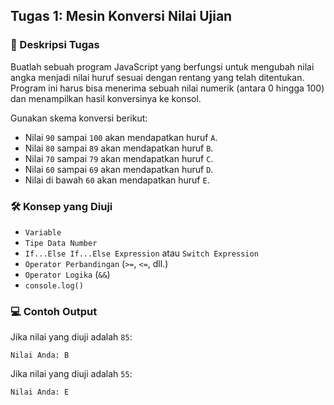 ## Tugas 1: Mesin Konversi Nilai Ujian

### 🎯 Deskripsi Tugas

Buatlah sebuah program JavaScript yang berfungsi untuk mengubah nilai angka menjadi nilai huruf sesuai dengan rentang yang telah ditentukan. Program ini harus bisa menerima sebuah nilai numerik (antara 0 hingga 100) dan menampilkan hasil konversinya ke konsol.

Gunakan skema konversi berikut:

- Nilai `90` sampai `100` akan mendapatkan huruf `A`.
- Nilai `80` sampai `89` akan mendapatkan huruf `B`.
- Nilai `70` sampai `79` akan mendapatkan huruf `C`.
- Nilai `60` sampai `69` akan mendapatkan huruf `D`.
- Nilai di bawah `60` akan mendapatkan huruf `E`.

### 🛠️ Konsep yang Diuji

- `Variable`
- `Tipe Data Number`
- `If...Else If...Else Expression` atau `Switch Expression`
- `Operator Perbandingan` (`>=`, `<=`, dll.)
- `Operator Logika` (`&&`)
- `console.log()`

### 💻 Contoh Output

Jika nilai yang diuji adalah `85`:

```
Nilai Anda: B
```

Jika nilai yang diuji adalah `55`:

```
Nilai Anda: E
```
